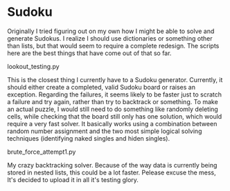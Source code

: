 # Sudoku

Originally I tried figuring out on my own how I might be  able to solve and 
generate Sudokus. I realize I should use dictionaries or something other than lists,
but that would seem to require a complete redesign. The scripts here are the best things 
that have come out of that so far. 

lookout_testing.py

This is the closest thing I currently have to a Sudoku generator. Currently, it should 
either create a completed, valid Sudoku board or raises an exception. Regarding the failures,
it seems likely to be faster just to scratch a failure and try again, rather than try to backtrack
or something. 
To make an actual puzzle, I would still need to do something like randomly deleting cells, while 
checking that the board still only has one solution, which would require a very fast solver. 
It basically works using a combination between random number assignment and the two most simple
logical solving techniques (identifying naked singles and hiden singles).

brute_force_attempt1.py

My crazy backtracking solver. Because of the way data is currently being stored in nested lists, 
this could be a lot faster.
Pelease excuse the mess, It's decided to upload it in all it's testing glory.


 
